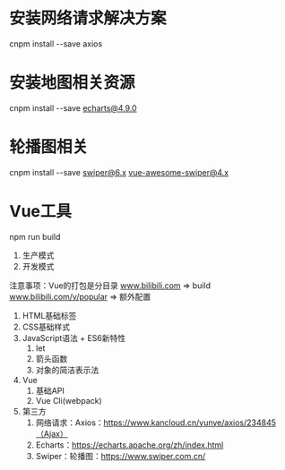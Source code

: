 # 安装网络请求解决方案
cnpm install --save axios

# 安装地图相关资源
cnpm install --save echarts@4.9.0

# 轮播图相关
cnpm install --save swiper@6.x vue-awesome-swiper@4.x

# Vue工具
npm run build

1. 生产模式
2. 开发模式

注意事项：Vue的打包是分目录
www.bilibili.com  => build
www.bilibili.com/v/popular  => 额外配置


1. HTML基础标签
2. CSS基础样式
3. JavaScript语法 + ES6新特性
    1. let
    2. 箭头函数
    3. 对象的简洁表示法
4. Vue
    1. 基础API
    2. Vue Cli(webpack)
5. 第三方
    1. 网络请求：Axios：https://www.kancloud.cn/yunye/axios/234845（Ajax）
    2. Echarts：https://echarts.apache.org/zh/index.html
    3. Swiper：轮播图：https://www.swiper.com.cn/